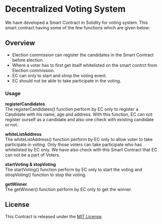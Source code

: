 # Decentralized Voting System

We have developed a Smart Contract in Solidity for voting system.  This smart contract having some of the few functions which are given below:

## Overview
- Election commission can register the candidates in the Smart Contract before election.
- Where a voter has to first get itself whitelisted on the smart contrct from Election commission.
- EC can only to start and strop the voting event. 
- EC should not be able to take participate in the voting. 

### Usage

**registerCandidates**  
The registerCandidates() function perform by EC only to register a Candidate with his name, age and address.  With this function, EC can not register ourself as a candidate and also one check with existing candidate or not. 

**whiteListAddress**  
The whiteListAddress() function perform by EC only to allow voter to take participate in voting. Only those voters can take participate who has whitelisted by EC only.  We have also check with this Smart Contract that EC can not be a part of Voters.

**startVoting & stopVoting**  
The startVoting() function perform by EC only to start the voting and stropVoting() function to stop the voting.  

**getWinner**  
The getWinner() function perform by EC only to get the winner.   

## License

This Contract is released under the [MIT License](LICENSE).

